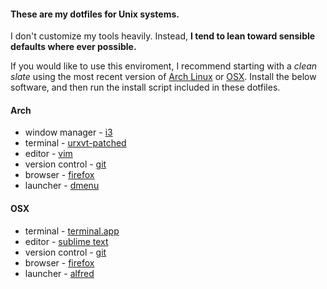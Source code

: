 #### These are my dotfiles for Unix systems.

I don't customize my tools heavily. Instead, **I tend to lean toward sensible defaults where ever possible.**

If you would like to use this enviroment, I recommend starting with a _clean slate_ using the most recent version of [Arch Linux](https://www.archlinux.org) or [OSX](http://www.apple.com/osx/). Install the below software, and then run the install script included in these dotfiles.

#### Arch

- window manager - [i3](http://i3wm.org/)
- terminal - [urxvt-patched](https://aur.archlinux.org/packages/rxvt-unicode-patched/)
- editor - [vim](http://www.vim.org/)
- version control - [git](http://git-scm.com/)
- browser - [firefox](http://www.mozilla.org/en-US/firefox/new/)
- launcher - [dmenu](http://tools.suckless.org/dmenu/)

#### OSX

- terminal - [terminal.app](http://www.apple.com/osx/apps/all.html#terminal)
- editor - [sublime text](http://www.sublimetext.com/)
- version control - [git](http://git-scm.com/)
- browser - [firefox](http://www.mozilla.org/en-US/firefox/new/)
- launcher - [alfred](http://www.alfredapp.com/)
